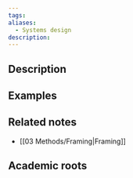 ```yaml
---
tags: 
aliases:
  - Systems design
description:
---
```


## Description


## Examples 


## Related notes 
- [[03 Methods/Framing|Framing]]


## Academic roots
